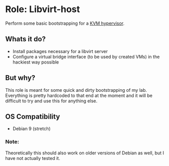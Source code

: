 # Role: Libvirt-host

Perform some basic bootstrapping for a [KVM hypervisor](https://wiki.debian.org/KVM#Installation).

## Whats it do?

- Install packages necessary for a libvirt server
- Configure a virtual bridge interface (to be used by created VMs) in the hackiest way possible

## But why?

This role is meant for some quick and dirty bootstrapping of my lab. Everything is
pretty hardcoded to that end at the moment and it will be difficult to try and
use this for anything else.

## OS Compatibility

- Debian 9 (stretch)

### Note:

Theoretically this should also work on older versions of Debian as well, but I have
not actually tested it.

